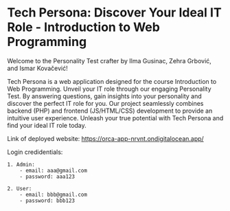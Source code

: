 # Tech Persona: Discover Your Ideal IT Role - Introduction to Web Programming

Welcome to the Personality Test crafter by Ilma Gusinac, Zehra Grbović, and Ismar Kovačević! 

Tech Persona is a web application designed for the course Introduction to Web Programming. Unveil your IT role through our engaging Personality Test. By answering questions, gain insights into your personality and discover the perfect IT role for you. Our project seamlessly combines backend (PHP) and frontend (JS/HTML/CSS) development to provide an intuitive user experience. Unleash your true potential with Tech Persona and find your ideal IT role today.

Link of deployed website: https://orca-app-nrvnt.ondigitalocean.app/

Login credidentials:

    1. Admin:
        - email: aaa@gmail.com
        - password: aaa123

    2. User:
        - email: bbb@gmail.com
        - password: bbb123

